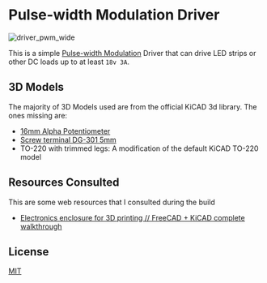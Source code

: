 # Pulse-width Modulation Driver

![driver_pwm_wide](https://raw.githubusercontent.com/mjkloeckner/files/main/driver_pwm_wide.png?token=GHSAT0AAAAAACM6RN766H7LP6QKL4ATSCZKZPDTD4A)

This is a simple [Pulse-width
Modulation](https://en.wikipedia.org/wiki/Pulse-width_modulation) Driver that
can drive LED strips or other DC loads up to at least `18v 3A`. 

## 3D Models

The majority of 3D Models used are from the official KiCAD 3d library. The ones
missing are:

- [16mm Alpha Potentiometer](https://grabcad.com/library/alpha-rv16af-20-1)
- [Screw terminal DG-301 5mm](https://grabcad.com/library/screw-terminal-dg-301-5mm-1)
- TO-220 with trimmed legs: A modification of the default KiCAD TO-220 model 

## Resources Consulted

This are some web resources that I consulted during the build

- [Electronics enclosure for 3D printing // FreeCAD + KiCAD complete
  walkthrough](https://www.youtube.com/watch?v=ov3PpaP9uHI)

## License

[MIT](https://opensource.org/licenses/MIT)
